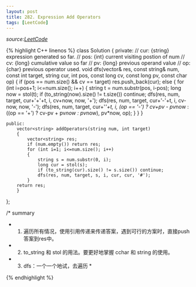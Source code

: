```yaml
---
layout: post
title: 282. Expression Add Operators
tags: [LeetCode]
---
```


*source:[LeetCode][1]*


{% highlight C++ linenos %}
class Solution {
	private:
	    // cur: {string} expression generated so far.
	    // pos: {int}    current visiting postion of num
	    // cv:  {long}   cumulative value so far
	    // pv:  {long}   previous operand value
	    // op:  {char}   previous operator used.
	    void dfs(vector<string>& res, const string& num, const int target, string cur, int pos, const long cv, const long pv, const char op)
	    {
	        if (pos == num.size() && cv == target)
	            res.push_back(cur);
	        else
	        {
	            for (int i=pos+1; i<=num.size(); i++)
	            {
	                string t = num.substr(pos, i-pos);
	                long now = stol(t);
	                if (to_string(now).size() != t.size()) continue;
	                dfs(res, num, target, cur+'+'+t, i, cv+now, now, '+');
	                dfs(res, num, target, cur+'-'+t, i, cv-now, now, '-');
	                dfs(res, num, target, cur+'*'+t, i, (op == '-') ? cv+pv - pv*now : ((op == '+') ? cv-pv + pv*now : pv*now), pv*now, op);
	            }
	        }
	    }
	
	public:
	    vector<string> addOperators(string num, int target)
	    {
	        vector<string> res;
	        if (num.empty()) return res;
	        for (int i=1; i<=num.size(); i++)
	        {
	            string s = num.substr(0, i);
	            long cur = stol(s);
	            if (to_string(cur).size() != s.size()) continue;
	            dfs(res, num, target, s, i, cur, cur, '#');
	        }
	    return res;
	    }
};

/\* summary
 * 1. 遍历所有情况，使用引用传递来传递答案，遇到可行的方案时，直接push答案到res中。
 * 2. to\_string 和 stol 的用法。要更好地掌握 cchar 和 string 的使用。
 * 3. dfs：一个一个地试，去遍历
 \*

{% endhighlight %}


[1]:	https://leetcode.com/problems/expression-add-operators/#/description
